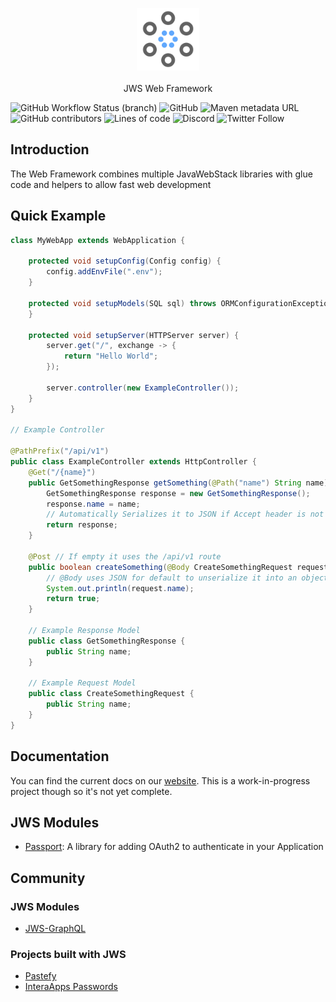 <p align="center"><img src="https://raw.githubusercontent.com/JavaWebStack/docs/master/docs/assets/img/icon.svg" width="100">
<br><br>
JWS Web Framework
</p>

![GitHub Workflow Status (branch)](https://img.shields.io/github/workflow/status/JavaWebStack/Web-Framework/Maven%20Deploy/master)
![GitHub](https://img.shields.io/github/license/JavaWebStack/Web-Framework)
![Maven metadata URL](https://img.shields.io/maven-metadata/v?metadataUrl=https%3A%2F%2Frepo.javawebstack.org%2Forg%2Fjavawebstack%2FWeb-Framework%2Fmaven-metadata.xml)
![GitHub contributors](https://img.shields.io/github/contributors/JavaWebStack/Web-Framework)
![Lines of code](https://img.shields.io/tokei/lines/github/JavaWebStack/Web-Framework)
![Discord](https://img.shields.io/discord/815612319378833408?color=%237289DA&label=discord)
![Twitter Follow](https://img.shields.io/twitter/follow/JavaWebStack?style=social)

## Introduction
The Web Framework combines multiple JavaWebStack libraries with glue code and helpers to allow fast web development
## Quick Example

```java
class MyWebApp extends WebApplication {

    protected void setupConfig(Config config) {
        config.addEnvFile(".env");
    }

    protected void setupModels(SQL sql) throws ORMConfigurationException {
    }

    protected void setupServer(HTTPServer server) {
        server.get("/", exchange -> {
            return "Hello World";
        });
        
        server.controller(new ExampleController());
    }
}

// Example Controller

@PathPrefix("/api/v1")
public class ExampleController extends HttpController {
    @Get("/{name}")
    public GetSomethingResponse getSomething(@Path("name") String name) {
        GetSomethingResponse response = new GetSomethingResponse();
        response.name = name;
        // Automatically Serializes it to JSON if Accept header is not set.
        return response;
    }

    @Post // If empty it uses the /api/v1 route
    public boolean createSomething(@Body CreateSomethingRequest request) {
        // @Body uses JSON for default to unserialize it into an object of the given type, but if the Accept header is set, you can use yaml or form 
        System.out.println(request.name);
        return true;
    }

    // Example Response Model
    public class GetSomethingResponse {
        public String name;
    }

    // Example Request Model
    public class CreateSomethingRequest {
        public String name;
    }
}
```
## Documentation
You can find the current docs on our [website](https://docs.javawebstack.org/framework). This is a work-in-progress project though so it's not yet complete.

## JWS Modules
- [Passport](https://github.com/javawebstack/Passport): A library for adding OAuth2 to authenticate in your Application

## Community
### JWS Modules
- [JWS-GraphQL](https://github.com/x7airworker/JWS-GraphQL)
### Projects built with JWS
- [Pastefy](https://github.com/interaapps/pastefy)
- [InteraApps Passwords](https://github.com/interaapps/passwords-backend)
